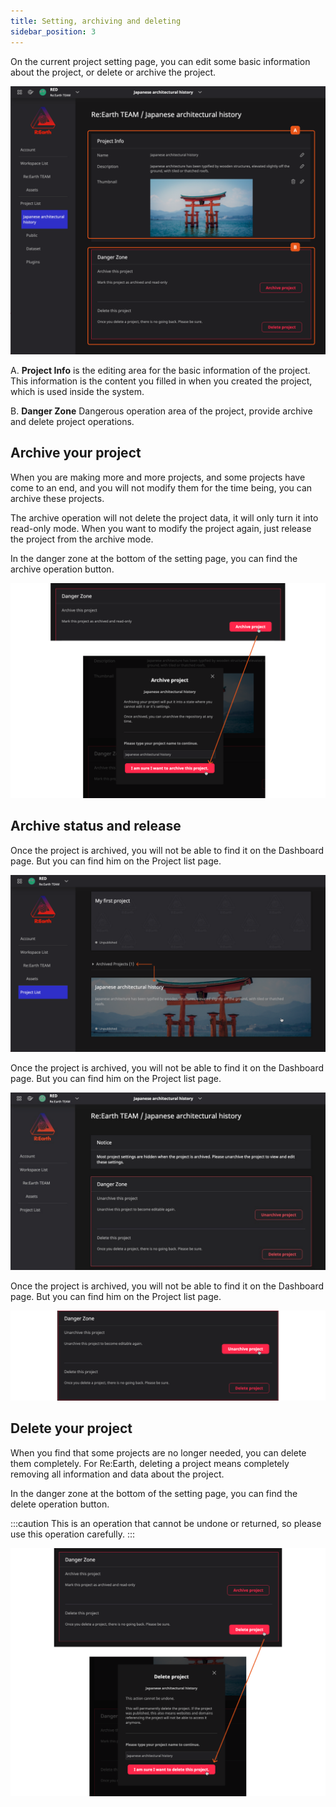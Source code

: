 ```yaml
---
title: Setting, archiving and deleting
sidebar_position: 3
---
```


On the current project setting page, you can edit some basic information about the project, or delete or archive the project. 

![3-1](./img/3-1.png)

  A. **Project Info** is the editing area for the basic information of the project. This information is the content you filled in when you created the project, which is used inside the system.

  B. **Danger Zone** Dangerous operation area of the project, provide archive and delete project operations.

## Archive your project

When you are making more and more projects, and some projects have come to an end, and you will not modify them for the time being, you can archive these projects.

The archive operation will not delete the project data, it will only turn it into read-only mode. When you want to modify the project again, just release the project from the archive mode.

In the danger zone at the bottom of the setting page, you can find the archive operation button.

![3-2](./img/3-2.png)

## Archive status and release

Once the project is archived, you will not be able to find it on the Dashboard page. But you can find him on the Project list page.

![3-3](./img/3-3.png)

Once the project is archived, you will not be able to find it on the Dashboard page. But you can find him on the Project list page.

![3-4](./img/3-4.png)

Once the project is archived, you will not be able to find it on the Dashboard page. But you can find him on the Project list page.

![3-5](./img/3-5.png)

## Delete your project

When you find that some projects are no longer needed, you can delete them completely. For Re:Earth, deleting a project means completely removing all information and data about the project.

In the danger zone at the bottom of the setting page, you can find the delete operation button.

:::caution
This is an operation that cannot be undone or returned, so please use this operation carefully.
:::

![3-6](./img/3-6.png)